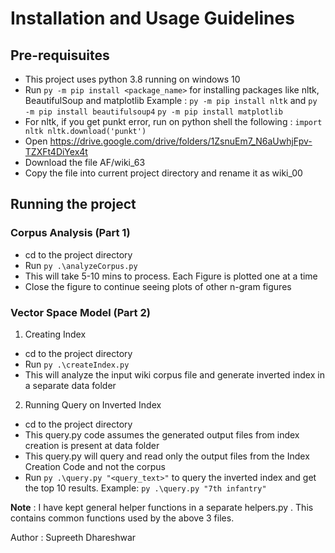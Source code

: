 # Installation and Usage Guidelines

## Pre-requisuites

* This project uses python 3.8 running on windows 10
* Run `py -m pip install <package_name>` for installing packages like nltk, BeautifulSoup and matplotlib
Example : `py -m pip install nltk` and `py -m pip install beautifulsoup4` `py -m pip install matplotlib`
* For nltk, if you get punkt error, run on python shell the following :
    `import nltk
    nltk.download('punkt')`
* Open https://drive.google.com/drive/folders/1ZsnuEm7_N6aUwhjFpv-TZXFt4DiYex4t
* Download the file AF/wiki_63
* Copy the file into current project directory and rename it as wiki_00

## Running the project 

### Corpus Analysis (Part 1)
* cd to the project directory
* Run `py .\analyzeCorpus.py`
* This will take 5-10 mins to process. Each Figure is plotted one at a time
* Close the figure to continue seeing plots of other n-gram figures

### Vector Space Model (Part 2)
1) Creating Index
* cd to the project directory
* Run `py .\createIndex.py`
* This will analyze the input wiki corpus file and generate inverted index in a separate data folder

2) Running Query on Inverted Index
* cd to the project directory
* This query.py code assumes the generated output files from index creation is present at data folder
* This query.py will query and read only the output files from the Index Creation Code and not the corpus
* Run `py .\query.py "<query_text>"` to query the inverted index and get the top 10 results. Example: `py .\query.py "7th infantry"` 

**Note** : I have kept general helper functions in a separate helpers.py . This contains common functions used by the above 3 files.

Author : Supreeth Dhareshwar




